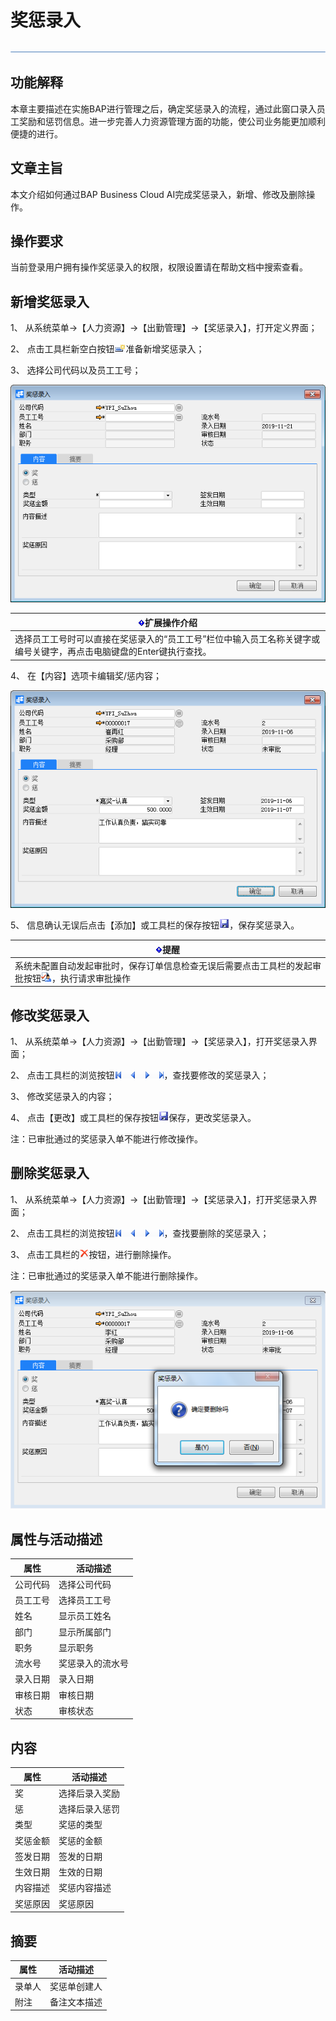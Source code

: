 # 奖惩录入

 ![1574417197089](rlzy_cqgl_Images/common/headLine.png)

 

## 功能解释

本章主要描述在实施BAP进行管理之后，确定奖惩录入的流程，通过此窗口录入员工奖励和惩罚信息。进一步完善人力资源管理方面的功能，使公司业务能更加顺利便捷的进行。

 

## 文章主旨

本文介绍如何通过BAP Business Cloud AI完成奖惩录入，新增、修改及删除操作。

## 操作要求

当前登录用户拥有操作奖惩录入的权限，权限设置请在帮助文档中搜索查看。

## 新增奖惩录入

1、 从系统菜单->【人力资源】->【出勤管理】->【奖惩录入】，打开定义界面； 

2、 点击工具栏新空白按钮![加班单录入.1](rlzy_cqgl_Images/加班单录入.1.png)准备新增奖惩录入；

3、 选择公司代码以及员工工号；

![img](rlzy_cqgl_Images/奖惩录入1.png)

 

| ![System_CAPS_ICON_important.jpg](rlzy_cqgl_Images/common/gth.png)**扩展操作介绍** |
| ------------------------------------------------------------ |
| 选择员工工号时可以直接在奖惩录入的“员工工号”栏位中输入员工名称关键字或编号关键字，再点击电脑键盘的Enter键执行查找。 |

 

4、 在【内容】选项卡编辑奖/惩内容；

![img](rlzy_cqgl_Images/奖惩录入2.png)

5、 信息确认无误后点击【添加】或工具栏的保存按钮![加班单录入.7](rlzy_cqgl_Images/加班单录入.7.png)，保存奖惩录入。

| ![System_CAPS_ICON_important.jpg](rlzy_cqgl_Images/common/gth.png)**提醒** |
| ------------------------------------------------------------ |
| 系统未配置自动发起审批时，保存订单信息检查无误后需要点击工具栏的发起审批按钮![img](rlzy_cqgl_Images/common/审批.png)，执行请求审批操作 |

## 修改奖惩录入

1、 从系统菜单->【人力资源】->【出勤管理】->【奖惩录入】，打开奖惩录入界面；

2、 点击工具栏的浏览按钮![img](rlzy_cqgl_Images/common/翻页.png)，查找要修改的奖惩录入；

3、 修改奖惩录入的内容；

4、 点击【更改】或工具栏的保存按钮![img](rlzy_cqgl_Images/common/保存.png)保存，更改奖惩录入。

注：已审批通过的奖惩录入单不能进行修改操作。

## 删除奖惩录入

1、 从系统菜单->【人力资源】->【出勤管理】->【奖惩录入】，打开奖惩录入界面；

2、 点击工具栏的浏览按钮![img](rlzy_cqgl_Images/common/翻页.png)，查找要删除的奖惩录入；

3、 点击工具栏的![img](rlzy_cqgl_Images/common/删除.png)按钮，进行删除操作。

注：已审批通过的奖惩录入单不能进行删除操作。

![img](rlzy_cqgl_Images/奖惩录入3.png)

## 属性与活动描述

| **属性** | **活动描述**     |
| -------- | ---------------- |
| 公司代码 | 选择公司代码     |
| 员工工号 | 选择员工工号     |
| 姓名     | 显示员工姓名     |
| 部门     | 显示所属部门     |
| 职务     | 显示职务         |
| 流水号   | 奖惩录入的流水号 |
| 录入日期 | 录入日期         |
| 审核日期 | 审核日期         |
| 状态     | 审核状态         |

## 内容

| **属性** | **活动描述**   |
| -------- | -------------- |
| 奖       | 选择后录入奖励 |
| 惩       | 选择后录入惩罚 |
| 类型     | 奖惩的类型     |
| 奖惩金额 | 奖惩的金额     |
| 签发日期 | 签发的日期     |
| 生效日期 | 生效的日期     |
| 内容描述 | 奖惩内容描述   |
| 奖惩原因 | 奖惩原因       |

## 摘要

| **属性** | **活动描述** |
| -------- | ------------ |
| 录单人   | 奖惩单创建人 |
| 附注     | 备注文本描述 |

 
